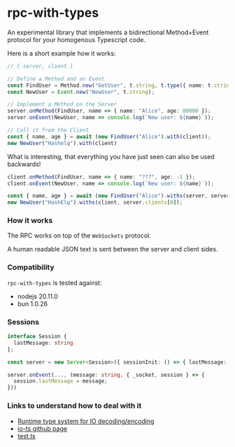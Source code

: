# rpc-with-types
An experimental library that implements a bidirectional Method+Event protocol for your homogenous Typescript code.

Here is a short example how it works:
```typescript
// { server, client }

// Define a Method and an Event
const FindUser = Method.new("GetUser", t.string, t.type({ name: t.string, age: t.number }));
const NewUser = Event.new("NewUser", t.string);

// Implement a Method on the Server
server.onMethod(FindUser, name => { name: "Alice", age: 80000 });
server.onEvent(NewUser, name => console.log(`New user: ${name}`));

// Call it from the Client
const { name, age } = await (new FindUser("Alice").with(client));
new NewUser("Hashelq").with(client)
```

What is interesting, that everything you have just seen can also be used backwards!
```typescript
client.onMethod(FindUser, name => { name: "???", age: -1 });
client.onEvent(NewUser, name => console.log(`New user: ${name}`));

const { name, age } = await (new FindUser("Alice").withs(server, server.clients[0]));
new NewUser("HashElq").withs(client, server.clients[0]);
```

### How it works
The RPC works on top of the `WebSockets` protocol.

A human readable JSON text is sent between the server and client sides.

### Compatibility
`rpc-with-types` is tested against:
* nodejs 20.11.0
* bun 1.0.26

### Sessions
```typescript
interface Session {
  lastMessage: string
};

const server = new Server<Session>({ sessionInit: () => { lastMessage: "" } /* other params */});

server.onEvent(..., (message: string, { _socket, session } => {
  session.lastMessage = message;
}))
```

### Links to understand how to deal with it
* [Runtime type system for IO decoding/encoding ](https://gcanti.github.io/io-ts/)
* [io-ts github page](https://github.com/gcanti/io-ts/)
* [test.ts](https://github.com/hashelq/rpc-ts/blob/master/src/tests.ts)
